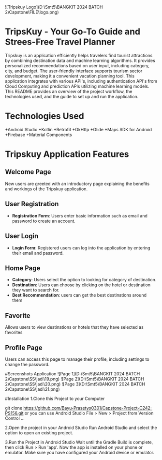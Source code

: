 ![Tripskuy Logo](D:\Smt5\BANGKIT 2024 BATCH 2\Capstone\FILE\logo.png)

# TripsKuy - Your Go-To Guide and Strees-Free Travel Planner 
Tripskuy is an application efficiently helps travelers find tourist attractions by combining destination data and machine learning algorithms. It provides personalized recommendations based on user input, including category, city, and budget. The user-friendly interface supports tourism sector development, making it a convenient vacation planning tool. This application integrates with various API's, including authentication API's from Cloud Computing and prediction APIs utilizing machine learning models. This README provides an overview of the project workflow, the technologies used, and the guide to set up and run the application.

# Technologies Used
+Android Studio
+Kotlin
+Retrofit
+OkHttp
+Glide
+Maps SDK for Android
+Firebase
+Material Components

# Tripskuy Application Features

## Welcome Page
New users are greeted with an introductory page explaining the benefits and workings of the Tripskuy application.

## User Registration
- **Registration Form**: Users enter basic information such as email and password to create an account.

## User Login
- **Login Form**: Registered users can log into the application by entering their email and password.

## Home Page
- **Category**: Users select the option to looking for category of destination.
- **Destination**: Users can choose by clicking on the hotel or destination they want to search for.
- **Best Recommendation**: users can get the best destinations around them

## Favorite
Allows users to view destinations or hotels that they have selected as favorites

## Profile Page
Users can access this page to manage their profile, including settings to change the password.

#Screenshots Application
![Page 1](D:\Smt5\BANGKIT 2024 BATCH 2\Capstone\SS\jadi\19.png)
![Page 2](D:\Smt5\BANGKIT 2024 BATCH 2\Capstone\SS\jadi\20.png)
![Page 3](D:\Smt5\BANGKIT 2024 BATCH 2\Capstone\SS\jadi\21.png)


#Installation
1.Clone this Project to your Computer

git clone https://github.com/Bayu-Prasetyo0301/Capstone-Project-C242-PS156.git
or you can use Android Studio File > New > Project from Version Control ...

2.Open the project in your Android Studio Run Android Studio and select the option to open an existing project.

3.Run the Project in Android Studio Wait until the Gradle Build is complete, then click Run > Run 'app'. Now the app is installed on your phone or emulator. Make sure you have configured your Android device or emulator.



